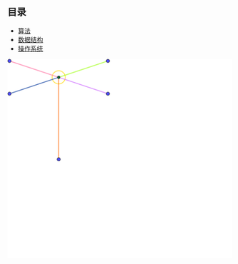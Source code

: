 ## 目录
- [算法](algorithm/index.md)
- [数据结构](data-structure/)
- [操作系统](os/index.md)

![](dragonfly.png)